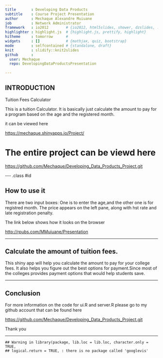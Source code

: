 ```yaml
---
title       : Developing Data Products
subtitle    : Course Project Presentation
author      : Mechaque Alexandre Muiuane
job         : Network Administrator
framework   : io2012        # {io2012, html5slides, shower, dzslides, ...}
highlighter : highlight.js  # {highlight.js, prettify, highlight}
hitheme     : tomorrow      # 
widgets     : []            # {mathjax, quiz, bootstrap}
mode        : selfcontained # {standalone, draft}
knit        : slidify::knit2slides
github      :
  user: Mechaque
  repo: DevelopingDataProductsPresentation
  
---
```


## INTRODUCTION

Tuition Fees Calculator

This is a tuition Calculator. It is basically just calculate the amount to pay for a
program based on the age and the registered month.

it can be viewed here

https://mechaque.shinyapps.io/Project/

# The entire project can be viewd here

https://github.com/Mechaque/Developing_Data_Products_Project.git

--- .class #id 


## How to use it
There are two input boxes: One is to enter the age,and the other one is for registred month.
The price appears on the left pane, along with hst rate and late registration penalty.

The link below shows how it looks on the browser

http://rpubs.com/MMuiuane/Presentation


---

## Calculate the amount of tuition fees.
 This shiny app will help you calculate the amount to pay for your college fees. It also helps you figure out the best options for payment.Since most of the colleges provides payment options that would help students save.
 



---


## Conclusion
For more information on the code for ui.R and server.R please go to my github account that can be found here

https://github.com/Mechaque/Developing_Data_Products_Project.git

Thank you 


--- 

```
## Warning in library(package, lib.loc = lib.loc, character.only = TRUE,
## logical.return = TRUE, : there is no package called 'googlevis'
```
 


